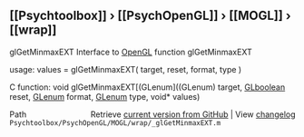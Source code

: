## [[Psychtoolbox]] &#8250; [[PsychOpenGL]] &#8250; [[MOGL]] &#8250; [[wrap]]

glGetMinmaxEXT  Interface to [OpenGL](OpenGL) function glGetMinmaxEXT  
  
usage:  values = glGetMinmaxEXT( target, reset, format, type )  
  
C function:  void glGetMinmaxEXT[(GLenum]((GLenum) target, [GLboolean](GLboolean) reset, [GLenum](GLenum) format, [GLenum](GLenum) type, void\* values)  




<div class="code_header" style="text-align:right;">
  <span style="float:left;">Path&nbsp;&nbsp;</span> <span class="counter">Retrieve <a href=
  "https://raw.github.com/Psychtoolbox-3/Psychtoolbox-3/beta/Psychtoolbox/PsychOpenGL/MOGL/wrap/_glGetMinmaxEXT.m">current version from GitHub</a> | View <a href=
  "https://github.com/Psychtoolbox-3/Psychtoolbox-3/commits/beta/Psychtoolbox/PsychOpenGL/MOGL/wrap/_glGetMinmaxEXT.m">changelog</a></span>
</div>
<div class="code">
  <code>Psychtoolbox/PsychOpenGL/MOGL/wrap/_glGetMinmaxEXT.m</code>
</div>

